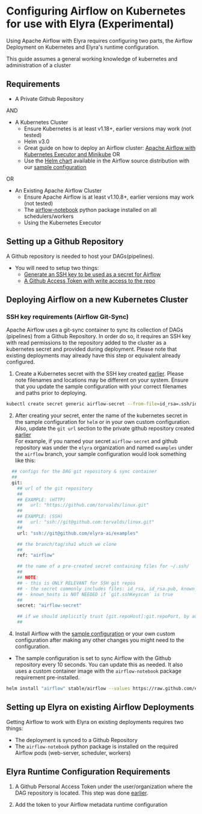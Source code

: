 <!--
{% comment %}
Copyright 2018-2021 Elyra Authors

Licensed under the Apache License, Version 2.0 (the "License");
you may not use this file except in compliance with the License.
You may obtain a copy of the License at

http://www.apache.org/licenses/LICENSE-2.0

Unless required by applicable law or agreed to in writing, software
distributed under the License is distributed on an "AS IS" BASIS,
WITHOUT WARRANTIES OR CONDITIONS OF ANY KIND, either express or implied.
See the License for the specific language governing permissions and
limitations under the License.
{% endcomment %}
-->


# Configuring Airflow on Kubernetes for use with Elyra (Experimental)

Using Apache Airflow with Elyra requires configuring two parts,
the Airflow Deployment on Kubernetes and Elyra's runtime configuration.

This guide assumes a general working knowledge of kubernetes and administration of a cluster

## Requirements

- A Private Github Repository
    
AND  

- A Kubernetes Cluster 
    - Ensure Kubernetes is at least v1.18+, earlier versions may work (not tested)
    - Helm v3.0  
    - Great guide on how to deploy an Airflow cluster:
    [Apache Airflow with Kubernetes Executor and Minikube](https://marclamberti.com/blog/airflow-kubernetes-executor/)
      OR
    - Use the [Helm chart](https://github.com/airflow-helm/charts/tree/main/charts/airflow) available in the Airflow source distribution with our [sample configuration](../../../etc/kubernetes/airflow/helm/values.yaml)  
    
OR  
  
- An Existing Apache Airflow Cluster 
    - Ensure Apache Airflow is at least v1.10.8+, earlier versions may work (not tested)
    - The [airflow-notebook](https://pypi.org/project/airflow-notebook/) python package installed on all schedulers/workers  
    - Using the Kubernetes Executor  
    
## Setting up a Github Repository
A Github repository is needed to host your DAGs(pipelines). 

- You will need to setup two things:
    - [Generate an SSH key to be used as a secret for Airflow](https://docs.github.com/en/github/authenticating-to-github/adding-a-new-ssh-key-to-your-github-account)
    - [A Github Access Token with write access to the repo](https://docs.github.com/en/github/authenticating-to-github/creating-a-personal-access-token)
    
## Deploying Airflow on a new Kubernetes Cluster

### SSH key requirements (Airflow Git-Sync)
Apache Airflow uses a git-sync container to sync its collection of DAGs (pipelines) from a Github Repository. In order do so, 
it requires an SSH key with read permissions to the repository added to the cluster as a kubernetes secret and provided during deployment.
Please note that existing deployments may already have this step or equivalent already configured. 

1. Create a Kubernetes secret with the SSH key created [earlier](#setting-up-a-github-repository). Please note filenames and locations may be different on your system. 
Ensure that you update the sample configuration with your correct filenames and paths prior to deploying.
```bash
kubectl create secret generic airflow-secret --from-file=id_rsa=.ssh/id_rsa --from-file=known_hosts=.ssh/known_hosts --from-file=id_rsa.pub=.ssh/id_rsa.pub -n airflow
```

2. After creating your secret, enter the name of the kubernetes secret in the sample configuration for `helm` or in your own custom configuration.
Also, update the `git url` section to the private github repository created [earlier](#setting-up-a-github-repository)  
For example, if you named your secret `airflow-secret` and github repository was under the `elyra` organization and named `examples` under the 
`airflow` branch, your sample configuration would look something like this:
```bash
  ## configs for the DAG git repository & sync container
  ##
  git:
    ## url of the git repository
    ##
    ## EXAMPLE: (HTTP)
    ##   url: "https://github.com/torvalds/linux.git"
    ##
    ## EXAMPLE: (SSH)
    ##   url: "ssh://git@github.com:torvalds/linux.git"
    ##
    url: "ssh://git@github.com/elyra-ai/examples"

    ## the branch/tag/sha1 which we clone
    ##
    ref: "airflow"

    ## the name of a pre-created secret containing files for ~/.ssh/
    ##
    ## NOTE:
    ## - this is ONLY RELEVANT for SSH git repos
    ## - the secret commonly includes files: id_rsa, id_rsa.pub, known_hosts
    ## - known_hosts is NOT NEEDED if `git.sshKeyscan` is true
    ##
    secret: "airflow-secret"

    ## if we should implicitly trust [git.repoHost]:git.repoPort, by auto creating a ~/.ssh/known_hosts
    ##
```

4. Install Airflow with the [sample configuration](../../../etc/kubernetes/airflow/helm/values.yaml) or your own custom configuration 
after making any other changes you might need to the configuration.

- The sample configuration is set to sync Airflow with the Github repository every 10 seconds. You can update this
as needed. It also uses a custom container image with the `airflow-notebook` package requirement pre-installed.
  


```bash
helm install "airflow" stable/airflow --values https://raw.github.com/elyra-ai/elyra/etc/kubernetes/helm/airflow/values.yaml
```

## Setting up Elyra on existing Airflow Deployments

Getting Airflow to work with Elyra on existing deployments requires two things:

- The deployment is synced to a Github Repository
- The `airflow-notebook` python package is installed on the required Airflow pods (web-server, scheduler, workers)

## Elyra Runtime Configuration Requirements

1. A Github Personal Access Token under the user/organization where the DAG repository is located. This step was done [earlier](#setting-up-a-github-repository).

2. Add the token to your Airflow metadata runtime configuration 


